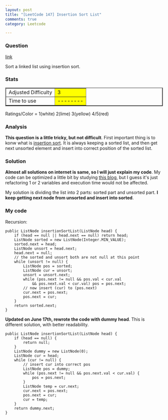 ```yaml
---
layout: post
title: "[LeetCode 147] Insertion Sort List"
comments: true
category: Leetcode

---
```



### Question 
[link](http://oj.leetcode.com/problems/insertion-sort-list/)

<div class="question-content">
            <p></p><p>Sort a linked list using insertion sort.</p><p></p>
          </div>

### Stats
<table border="2">
	<tr>
		<td>Adjusted Difficulty</td>
		<td bgcolor="yellow">3</td>
	</tr>
	<tr>
		<td>Time to use</td>
		<td bgcolor="yellow">--------</td>
	</tr>
</table>

Ratings/Color = 1(white) 2(lime) 3(yellow) 4/5(red)

### Analysis

__This question is a little tricky, but not difficult__. First important thing is to konw what is [insertion sort](http://en.wikipedia.org/wiki/Insertion_sort). It is always keeping a sorted list, and then get next unsorted element and insert into correct position of the sorted list. 

### Solution

__Almost all solutions on internet is same, so I will just explain my code__. My code can be optimized a little bit by studying [this blog](http://blog.csdn.net/linhuanmars/article/details/21144553), but I guess it's just refactoring 1 or 2 variables and execution time would not be affected.

My solution is dividing the list into 2 parts: sorted part and unsorted part. __I keep getting next node from unsorted and insert into sorted__. 

### My code 

Recursion: 

    public ListNode insertionSortList(ListNode head) {
        if (head == null || head.next == null) return head;
        ListNode sorted = new ListNode(Integer.MIN_VALUE);
        sorted.next = head;
        ListNode unsort = head.next;
        head.next = null;
        // the sorted and unsort both are not null at this point
        while (unsort != null) {
            ListNode pos = sorted;
            ListNode cur = unsort;
            unsort = unsort.next;
            while (pos.next != null && pos.val < cur.val 
                && pos.next.val < cur.val) pos = pos.next;
            // now insert (cur) to (pos.next)
            cur.next = pos.next;
            pos.next = cur;
        }
        return sorted.next;
    }

__Updated on June 17th, rewrote the code with dummy head__. This is different solution, with better readability. 

    public ListNode insertionSortList(ListNode head) {
        if (head == null) {
            return null;
        }
        ListNode dummy = new ListNode(0);
        ListNode cur = head;
        while (cur != null) {
            // insert cur into correct pos
            ListNode pos = dummy;
            while (pos.next != null && pos.next.val < cur.val) {
                pos = pos.next;
            }
            ListNode temp = cur.next;
            cur.next = pos.next;
            pos.next = cur;
            cur = temp;
        }
        return dummy.next;
    }
